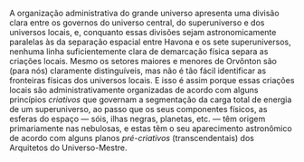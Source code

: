 ﻿A organização administrativa do grande universo apresenta uma divisão clara entre os governos do universo central, do superuniverso e dos universos locais, e, conquanto essas divisões sejam astronomicamente paralelas às da separação espacial entre Havona e os sete superuniversos, nenhuma linha suficientemente clara de demarcação física separa as criações locais. Mesmo os setores maiores e menores de Orvônton são (para nós) claramente distinguíveis, mas não é tão fácil identificar as fronteiras físicas dos universos locais. E isso é assim porque essas criações locais são administrativamente organizadas de acordo com alguns princípios <em>criativos</em> que governam a segmentação da carga total de energia de um superuniverso, ao passo que os seus componentes físicos, as esferas do espaço — sóis, ilhas negras, planetas, etc. — têm origem primariamente nas nebulosas, e estas têm o seu aparecimento astronômico de acordo com alguns planos <em>pré-criativos</em> (transcendentais) dos Arquitetos do Universo-Mestre.